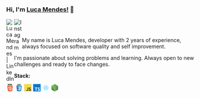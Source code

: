 
### Hi, I'm [Luca Mendes!](https://www.linkedin.com/in/luca-mendes-b2a959211/) 👋

<a href="https://www.linkedin.com/in/lucamqf/" target="_blank">
  <img src="https://raw.githubusercontent.com/brunobertolini/brunobertolini/master/assets/linkedin.svg" width="21px"  alt="Luca Mendes | LinkedIn" align="left" />
</a>

<a href="http://instagram.com/codemqf" target="_blank">
  <img src="https://raw.githubusercontent.com/brunobertolini/brunobertolini/master/assets/instagram.svg" width="21px"  alt="Instagram" align="left" />
</a>

<br />
<br />

My name is Luca Mendes, developer with 2 years of experience, always focused on software quality and self improvement.

I'm passionate about solving problems and learning. Always open to new challenges and ready to face changes.

**Stack:**

<code><img height="20" src="https://raw.githubusercontent.com/github/explore/80688e429a7d4ef2fca1e82350fe8e3517d3494d/topics/html/html.png"></code>
<code><img height="20" src="https://raw.githubusercontent.com/github/explore/80688e429a7d4ef2fca1e82350fe8e3517d3494d/topics/css/css.png"></code>
<code><img height="20" src="https://raw.githubusercontent.com/github/explore/80688e429a7d4ef2fca1e82350fe8e3517d3494d/topics/javascript/javascript.png"></code>
<code><img height="20" src="https://raw.githubusercontent.com/github/explore/80688e429a7d4ef2fca1e82350fe8e3517d3494d/topics/typescript/typescript.png"></code>
<code><img height="20" src="https://raw.githubusercontent.com/github/explore/80688e429a7d4ef2fca1e82350fe8e3517d3494d/topics/react/react.png"></code>
<code><img height="20" src="https://raw.githubusercontent.com/github/explore/80688e429a7d4ef2fca1e82350fe8e3517d3494d/topics/nodejs/nodejs.png"></code>
